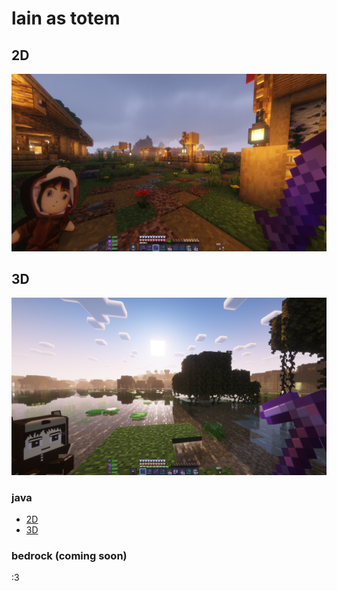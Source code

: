 # lain as totem

## 2D
![alt text](2025-01-26_20.19.11.png)

## 3D
![alt text](2025-01-29_04.38.57.png)

### java
* [2D](https://github.com/Rifqi2007c/lain-totem/blob/main/Immortal-lain.zip)
* [3D](https://github.com/Rifqi2007c/lain-totem/blob/main/3d-lain-plush.zip)

### bedrock (coming soon)
:3
